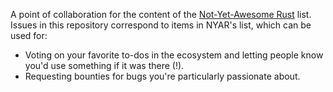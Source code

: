 A point of collaboration for the content of the [Not-Yet-Awesome Rust](https://github.com/) list. Issues in this repository correspond to items in NYAR's list, which can be used for:

* Voting on your favorite to-dos in the ecosystem and letting people know you'd use something if it was there (!).
* Requesting bounties for bugs you're particularly passionate about.
